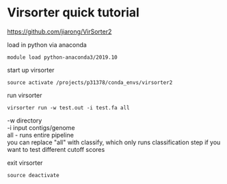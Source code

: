 # Virsorter quick tutorial

https://github.com/jiarong/VirSorter2

load in python via anaconda
```
module load python-anaconda3/2019.10
```

start up virsorter
```
source activate /projects/p31378/conda_envs/virsorter2
```

run virsorter
```
virsorter run -w test.out -i test.fa all
```
-w directory  
-i input contigs/genome  
all - runs entire pipeline  
you can replace "all" with classify, which only runs classification step if you want to test different cutoff scores

exit virsorter
```
source deactivate
```
